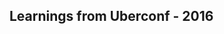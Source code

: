 ## Learnings from Uberconf - 2016






































































 

